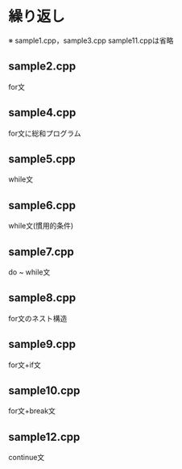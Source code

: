 # 繰り返し

※ sample1.cpp，sample3.cpp
sample11.cppは省略

## sample2.cpp

for文

## sample4.cpp

for文に総和プログラム

## sample5.cpp

while文

## sample6.cpp

while文(慣用的条件)

## sample7.cpp

do ~ while文

## sample8.cpp

for文のネスト構造

## sample9.cpp

for文+if文

## sample10.cpp

for文+break文

## sample12.cpp

continue文
